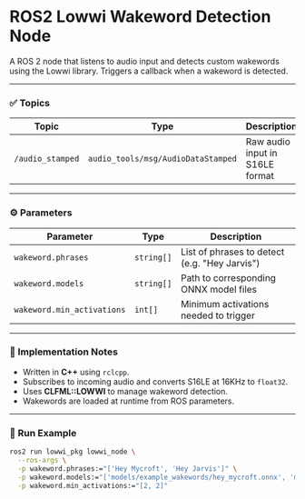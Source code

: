 # **ROS2 Lowwi Wakeword Detection Node**

A ROS 2 node that listens to audio input and detects custom wakewords using the Lowwi library. Triggers a callback when a wakeword is detected.

---

### ✅ Topics

| Topic             | Type                                  | Description                                |
|------------------|---------------------------------------|--------------------------------------------|
| `/audio_stamped` | `audio_tools/msg/AudioDataStamped`    | Raw audio input in S16LE format            |

---

### ⚙️ Parameters

| Parameter                      | Type               | Description                               |
|-------------------------------|--------------------|-------------------------------------------|
| `wakeword.phrases`            | `string[]`         | List of phrases to detect (e.g. "Hey Jarvis") |
| `wakeword.models`             | `string[]`         | Path to corresponding ONNX model files    |
| `wakeword.min_activations`    | `int[]`            | Minimum activations needed to trigger     |

---

### 🧩 Implementation Notes

- Written in **C++** using `rclcpp`.
- Subscribes to incoming audio and converts S16LE at 16KHz to `float32`.
- Uses **CLFML::LOWWI** to manage wakeword detection.
- Wakewords are loaded at runtime from ROS parameters.

---

### 🏁 Run Example

```bash
ros2 run lowwi_pkg lowwi_node \
  --ros-args \
  -p wakeword.phrases:="['Hey Mycroft', 'Hey Jarvis']" \
  -p wakeword.models:="['models/example_wakewords/hey_mycroft.onnx', 'models/example_wakewords/hey_jarvis.onnx']" \
  -p wakeword.min_activations:="[2, 2]"
```